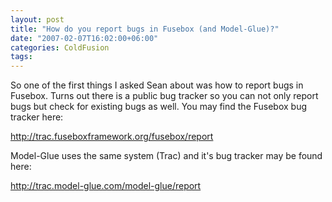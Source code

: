 ```yaml
---
layout: post
title: "How do you report bugs in Fusebox (and Model-Glue)?"
date: "2007-02-07T16:02:00+06:00"
categories: ColdFusion 
tags: 
---
```


So one of the first things I asked Sean about was how to report bugs in Fusebox. Turns out there is a public bug tracker so you can not only report bugs but check for existing bugs as well. You may find the Fusebox bug tracker here:

<a href="http://trac.fuseboxframework.org/fusebox/report">http://trac.fuseboxframework.org/fusebox/report</a>

Model-Glue uses the same system (Trac) and it's bug tracker may be found here:

<a href="http://trac.model-glue.com/model-glue/report">http://trac.model-glue.com/model-glue/report</a>